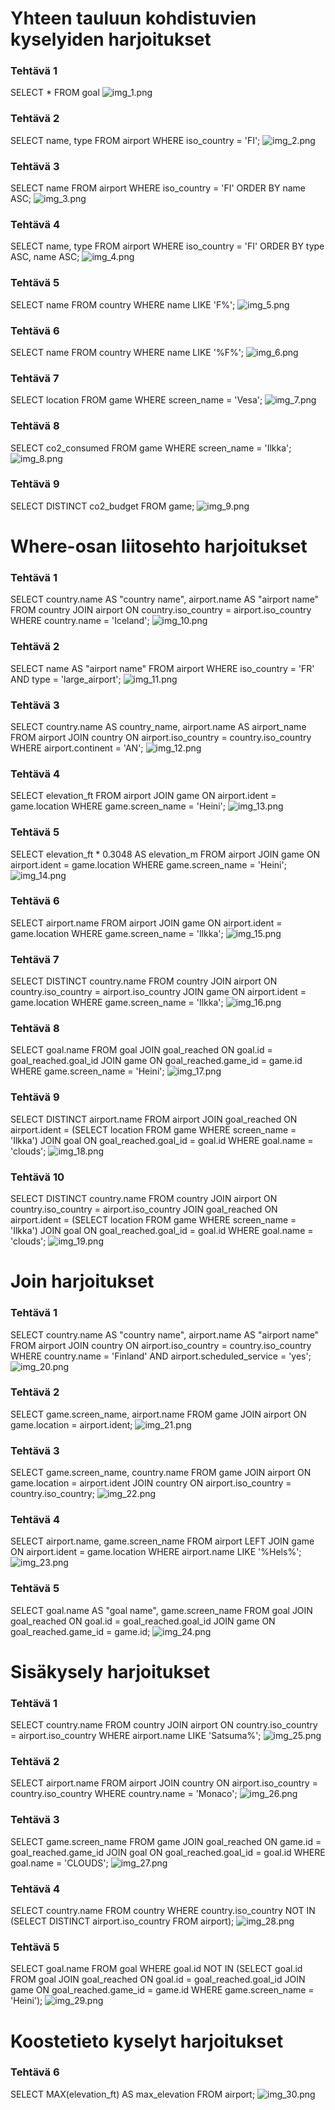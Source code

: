 # Yhteen tauluun kohdistuvien kyselyiden harjoitukset

### Tehtävä 1
SELECT * FROM goal
![img_1.png](img_1.png)

### Tehtävä 2
SELECT name, type FROM airport WHERE iso_country = 'FI';
![img_2.png](img_2.png)

### Tehtävä 3
SELECT name FROM airport WHERE iso_country = 'FI' ORDER BY name ASC;
![img_3.png](img_3.png)

### Tehtävä 4
SELECT name, type FROM airport WHERE iso_country = 'FI' ORDER BY type ASC, name ASC;
![img_4.png](img_4.png)

### Tehtävä 5
SELECT name FROM country WHERE name LIKE 'F%';
![img_5.png](img_5.png)

### Tehtävä 6
SELECT name FROM country WHERE name LIKE '%F%';
![img_6.png](img_6.png)

### Tehtävä 7
SELECT location FROM game WHERE screen_name = 'Vesa';
![img_7.png](img_7.png)

### Tehtävä 8
SELECT co2_consumed FROM game WHERE screen_name = 'Ilkka';
![img_8.png](img_8.png)

### Tehtävä 9
SELECT DISTINCT co2_budget FROM game;
![img_9.png](img_9.png)


# Where-osan liitosehto harjoitukset

### Tehtävä 1
SELECT country.name AS "country name", airport.name AS "airport name" FROM country JOIN airport ON country.iso_country = airport.iso_country WHERE country.name = 'Iceland';
![img_10.png](img_10.png)

### Tehtävä 2
SELECT name AS "airport name" FROM airport WHERE iso_country = 'FR' AND type = 'large_airport';
![img_11.png](img_11.png)

### Tehtävä 3
SELECT country.name AS country_name, airport.name AS airport_name FROM airport JOIN country ON airport.iso_country = country.iso_country WHERE airport.continent = 'AN';
![img_12.png](img_12.png)

### Tehtävä 4
SELECT elevation_ft FROM airport JOIN game ON airport.ident = game.location WHERE game.screen_name = 'Heini';
![img_13.png](img_13.png)

### Tehtävä 5
SELECT elevation_ft * 0.3048 AS elevation_m FROM airport JOIN game ON airport.ident = game.location WHERE game.screen_name = 'Heini';
![img_14.png](img_14.png)

### Tehtävä 6
SELECT airport.name FROM airport JOIN game ON airport.ident = game.location WHERE game.screen_name = 'Ilkka';
![img_15.png](img_15.png)

### Tehtävä 7
SELECT DISTINCT country.name FROM country JOIN airport ON country.iso_country = airport.iso_country JOIN game ON airport.ident = game.location WHERE game.screen_name = 'Ilkka';
![img_16.png](img_16.png)

### Tehtävä 8
SELECT goal.name FROM goal JOIN goal_reached ON goal.id = goal_reached.goal_id JOIN game ON goal_reached.game_id = game.id WHERE game.screen_name = 'Heini';
![img_17.png](img_17.png)

### Tehtävä 9
SELECT DISTINCT airport.name FROM airport JOIN goal_reached ON airport.ident = (SELECT location FROM game WHERE screen_name = 'Ilkka') JOIN goal ON goal_reached.goal_id = goal.id WHERE goal.name = 'clouds';
![img_18.png](img_18.png)

### Tehtävä 10
SELECT DISTINCT country.name FROM country JOIN airport ON country.iso_country = airport.iso_country JOIN goal_reached ON airport.ident = (SELECT location FROM game WHERE screen_name = 'Ilkka') JOIN goal ON goal_reached.goal_id = goal.id WHERE goal.name = 'clouds';
![img_19.png](img_19.png)


# Join harjoitukset

### Tehtävä 1
SELECT country.name AS "country name", airport.name AS "airport name" FROM airport JOIN country ON airport.iso_country = country.iso_country WHERE country.name = 'Finland' AND airport.scheduled_service = 'yes';
![img_20.png](img_20.png)

### Tehtävä 2
SELECT game.screen_name, airport.name FROM game JOIN airport ON game.location = airport.ident;
![img_21.png](img_21.png)

### Tehtävä 3
SELECT game.screen_name, country.name FROM game JOIN airport ON game.location = airport.ident JOIN country ON airport.iso_country = country.iso_country;
![img_22.png](img_22.png)

### Tehtävä 4
SELECT airport.name, game.screen_name FROM airport LEFT JOIN game ON airport.ident = game.location WHERE airport.name LIKE '%Hels%';
![img_23.png](img_23.png)

### Tehtävä 5
SELECT goal.name AS "goal name", game.screen_name FROM goal JOIN goal_reached ON goal.id = goal_reached.goal_id JOIN game ON goal_reached.game_id = game.id;
![img_24.png](img_24.png)


# Sisäkysely harjoitukset

### Tehtävä 1
SELECT country.name FROM country JOIN airport ON country.iso_country = airport.iso_country WHERE airport.name LIKE 'Satsuma%';
![img_25.png](img_25.png)

### Tehtävä 2
SELECT airport.name FROM airport JOIN country ON airport.iso_country = country.iso_country WHERE country.name = 'Monaco';
![img_26.png](img_26.png)

### Tehtävä 3
SELECT game.screen_name FROM game JOIN goal_reached ON game.id = goal_reached.game_id JOIN goal ON goal_reached.goal_id = goal.id WHERE goal.name = 'CLOUDS';
![img_27.png](img_27.png)

### Tehtävä 4
SELECT country.name FROM country WHERE country.iso_country NOT IN (SELECT DISTINCT airport.iso_country FROM airport);
![img_28.png](img_28.png)

### Tehtävä 5
SELECT goal.name FROM goal WHERE goal.id NOT IN (SELECT goal.id FROM goal JOIN goal_reached ON goal.id = goal_reached.goal_id JOIN game ON goal_reached.game_id = game.id WHERE game.screen_name = 'Heini');
![img_29.png](img_29.png)


# Koostetieto kyselyt harjoitukset

### Tehtävä 6
SELECT MAX(elevation_ft) AS max_elevation FROM airport;
![img_30.png](img_30.png)


